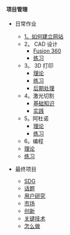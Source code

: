 <!-- 侧边栏 docs/_sidebar.md -->
####        项目管理
- 日常作业
  - [1。如何建立网站](CHINESE/PM/Howtobuild/githubpage.md)
  - 2。 CAD 设计
    - [Fusion 360](CHINESE/PM/CAD/installcad.md)
    - [练习](CHINESE/PM/CAD/practicecad.md)
  - 3。 3D 打印
    - [理论](CHINESE/PM/3dprinting/theory.md)
    - [练习](CHINESE/PM/3dprinting/practice.md)
    - [后期处理](CHINESE/PM/3dprinting/postprocessing.md)
  - 4。激光切割
    - [基础知识](https://www.nexmaker.com/doc/6laser_cutter/basic.html)
    - [实践](CHINESE/PM/Lasercutting/practice.md)
  - 5。阿杜诺
    - [理论](https://www.nexmaker.com/doc/5arduino/arduino_basic.html)
    - [练习](CHINESE/PM/Arduino/practice.md)
  - 6。编程
   - [理论](https://www.nexmaker.com/doc/10Interface-application-programming/processing.html)
   - [练习](CHINESE/PM/Programming/practice.md)


- 最终项目
  - [SDG](CHINESE/FINALPROJECT/sdg.md)
  - [话题](CHINESE/FINALPROJECT/topic.md)
  - [用户研究](CHINESE/FINALPROJECT/market.md)
  - [市场](CHINESE/FINALPROJECT/user.md)
  - [创新](CHINESE/FINALPROJECT/innovation.md)
  - [关键技术](CHINESE/FINALPROJECT/technology.md)
  - [怎么做](CHINESE/FINALPROJECT/howtomake.md)